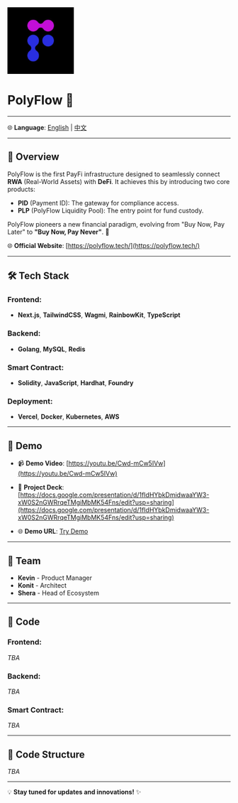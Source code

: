 <img src="./images/icon.jpg" alt="Icon" width="150" height="150"> 

# PolyFlow 🚀

---

🌐 **Language**: [English](./README.md) | [中文](./README_zh.md)  

---

## 🚀 Overview
PolyFlow is the first PayFi infrastructure designed to seamlessly connect **RWA** (Real-World Assets) with **DeFi**. It achieves this by introducing two core products:

- **PID** (Payment ID): The gateway for compliance access.  
- **PLP** (PolyFlow Liquidity Pool): The entry point for fund custody.  

PolyFlow pioneers a new financial paradigm, evolving from "Buy Now, Pay Later" to **"Buy Now, Pay Never"**. 🌟

🌐 **Official Website**: [https://polyflow.tech/](https://polyflow.tech/)

---

## 🛠️ Tech Stack

### Frontend:
- **Next.js**, **TailwindCSS**, **Wagmi**, **RainbowKit**, **TypeScript**

### Backend:
- **Golang**, **MySQL**, **Redis**

### Smart Contract:
- **Solidity**, **JavaScript**, **Hardhat**, **Foundry**

### Deployment:
- **Vercel**, **Docker**, **Kubernetes**, **AWS**

---

## 🎥 Demo
- 📹 **Demo Video**: [https://youtu.be/Cwd-mCw5IVw](https://youtu.be/Cwd-mCw5IVw)
- 📜 **Project Deck**: [https://docs.google.com/presentation/d/1fIdHYbkDmidwaaYW3-xW0S2nGWRrqeTMgiMbMK54Fns/edit?usp=sharing](https://docs.google.com/presentation/d/1fIdHYbkDmidwaaYW3-xW0S2nGWRrqeTMgiMbMK54Fns/edit?usp=sharing)

- 🌐 **Demo URL**: [Try Demo](https://hashkey-xi.vercel.app/)

---

## 👥 Team

- **Kevin** - Product Manager  
- **Konit** - Architect  
- **Shera** - Head of Ecosystem  

---

## 📂 Code

### Frontend:
_TBA_

### Backend:
_TBA_

### Smart Contract:
_TBA_

---

## 📑 Code Structure

_TBA_

---

💡 **Stay tuned for updates and innovations!** ✨

